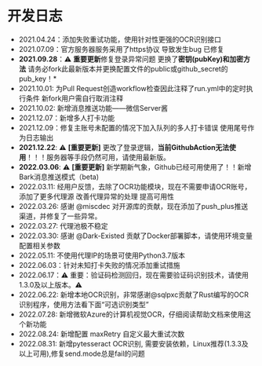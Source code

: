 # 开发日志

- 2021.04.24：添加失败重试功能，使用针对性更强的OCR识别接口
- 2021.07.09：官方服务器服务采用了https协议 导致发生bug 已修复
- **2021.09.28**：:warning: **重要更新**修复登录异常问题 更换了**密钥(pubKey)和加密方法** 请务必fork此最新版本并更换配置文件的public或github_secret的pub_key！*
- 2021.10.01: 为Pull Request创造workflow检查因此注释了run.yml中的定时执行条件 新fork用户需自行取消注释
- 2021.10.02: 新增消息推送功能——微信Server酱
- 2021.12.07：新增多人打卡功能
- 2021.12.09：修复主账号未配置的情况下加入队列的多人打卡错误 使用尾号作为日志输出
- **2021.12.22**: :warning: **[重要更新]** 更改了登录逻辑，**当前GithubAction无法使用**！！！服务器等手段仍然可用，请使用最新版。
- **2022.03.06**: :warning: **[重要更新]** 新学期新气象，Github已经可用使用了！！新增Bark消息推送模式（beta) 
- 2022.03.11: 经用户反馈，去除了OCR功能模块，现在不需要申请OCR账号，添加了更多代理源 改善代理异常的处理 提高可用性
- 2022.03.26: 感谢 @miscdec 对开源库的贡献，现在添加了push_plus推送渠道，并修复了一些异常。
- 2022.03.27: 代理池极不稳定
- 2022.03.30: 感谢 @Dark-Existed 贡献了Docker部署脚本，请使用环境变量配置相关参数
- 2022.05.11: 不使用代理IP的场景可使用Python3.7版本
- 2022.06.03：针对未知打卡失败的情况添加重试措施
- 2022.06.17：⚠ 重要：验证码检测回归，现在需要验证码识别技术，请使用1.3.0及以上版本。⚠
- 2022.06.22: 新增本地OCR识别，非常感谢@sqlpxc贡献了Rust编写的OCR识别程序，使用方法看下面“可选识别类型”
- 2022.07.28: 新增微软Azure的计算机视觉OCR，仔细阅读帮助文档来使用这个新功能
- 2022.08.24: 新增配置 maxRetry 自定义最大重试次数
- 2022.08.31: 新增pytesseract OCR识别, 需要安装依赖，Linux推荐(1.3.3及以上可用),修复send.mode总是fail的问题


